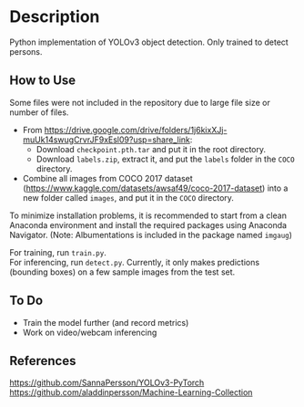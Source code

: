 # Description
Python implementation of YOLOv3 object detection. Only trained to detect persons.

## How to Use
Some files were not included in the repository due to large file size or number of files.
* From https://drive.google.com/drive/folders/1j6kixXJj-muUk14swugCrvrJF9xEsl09?usp=share_link:
  * Download `checkpoint.pth.tar` and put it in the root directory.
  * Download `labels.zip`, extract it, and put the `labels` folder in the `COCO` directory.
* Combine all images from COCO 2017 dataset (https://www.kaggle.com/datasets/awsaf49/coco-2017-dataset) into a new folder called `images`, and put it in the `COCO` directory.

To minimize installation problems, it is recommended to start from a clean Anaconda environment and install the required packages using Anaconda Navigator. (Note: Albumentations is included in the package named `imgaug`)

For training, run `train.py`. <br>
For inferencing, run `detect.py`. Currently, it only makes predictions (bounding boxes) on a few sample images from the test set.

## To Do
* Train the model further (and record metrics)
* Work on video/webcam inferencing

## References
https://github.com/SannaPersson/YOLOv3-PyTorch <br>
https://github.com/aladdinpersson/Machine-Learning-Collection